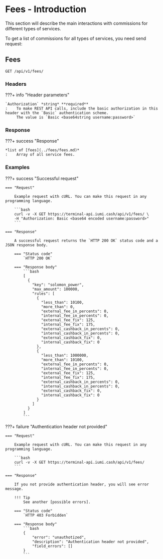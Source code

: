 # Fees - Introduction

This section will describe the main interactions with commissions for different types of services.

To get a list of commissions for all types of services, you need send request:

## Fees

`GET /api/v1/fees/`

### Headers

???+ info "Header parameters"

    `Authorization` *string* **required**
    :    To make REST API calls, include the basic authorization in this header with the `Basic` authentication scheme. 
         The value is `Basic <base64string username:password>`

### Response

???+ success "Response"

    *list of [fees](../fees/fees.md)*
    :    Array of all service fees.

### Examples

???+ success "Successful request"

    === "Request"

        Example request with cURL. You can make this request in any programming language.

        ```bash
        curl -v -X GET https://terminal-api.iumi.cash/api/v1/fees/ \
        -H "Authorization: Basic <base64 encoded username:password>"
        ```

    === "Response"

        A successful request returns the `HTTP 200 OK` status code and a JSON response body.

        === "Status code"
            `HTTP 200 OK`

        === "Response body"
            ```bash
            [
              {
                "key": "solomon_power",
                "max_amount": 100000,
                "rules": [
                  {
                    "less_than": 10100,
                    "more_than": 0,
                    "external_fee_in_percents": 0,
                    "internal_fee_in_percents": 0,
                    "external_fee_fix": 125,
                    "internal_fee_fix": 175,
                    "external_cashback_in_percents": 0,
                    "internal_cashback_in_percents": 0,
                    "external_cashback_fix": 0,
                    "internal_cashback_fix": 0
                  },
                  {
                    "less_than": 1000000,
                    "more_than": 10100,
                    "external_fee_in_percents": 0,
                    "internal_fee_in_percents": 0,
                    "external_fee_fix": 125,
                    "internal_fee_fix": 175,
                    "external_cashback_in_percents": 0,
                    "internal_cashback_in_percents": 0,
                    "external_cashback_fix": 0,
                    "internal_cashback_fix": 0
                  }
                ]
              }
            ]
            ```

???+ failure "Authentication header not provided"

    === "Request"

        Example request with cURL. You can make this request in any programming language.

        ```bash
        curl -v -X GET https://terminal-api.iumi.cash/api/v1/fees/
        ```

    === "Response"

        If you not provide authentication header, you will see error message.

        !!! Tip
            See another [possible errors].

        === "Status code"
            `HTTP 403 Forbidden`

        === "Response body"
            ```bash
            {
                "error": "unauthotized",
                "description": "Authentication header not provided",
                "field_errors": []
            }
            ```

[possible errors]: ../responses.md#failed-requests
